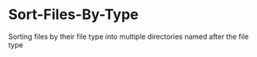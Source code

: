 # Sort-Files-By-Type
Sorting files by their file type into multiple directories named after the file type
